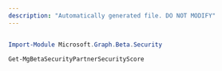 ```yaml
---
description: "Automatically generated file. DO NOT MODIFY"
---
```


```powershell

Import-Module Microsoft.Graph.Beta.Security

Get-MgBetaSecurityPartnerSecurityScore

```